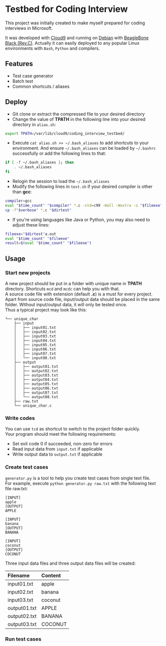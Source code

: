 Testbed for Coding Interview
=============================

This project was initially created to make myself prepared for coding interviews in Microsoft.

It was developed with [Cloud9](https://c9.io/) and running on [Debian](http://beagleboard.org/project/Debian/) with [BeagleBone Black (Rev.C)](http://elinux.org/Beagleboard:BeagleBoneBlack). Actually it can easily deployed to any popular Linux environments with `Bash`, `Python` and compilers.


## Features

* Test case generator
* Batch test
* Common shortcuts / aliases


## Deploy

* Git clone or extract the compressed file to your desired directory
* Change the value of **TPATH** in the following line into your desired directory in `alias.sh`:
```bash
export TPATH=/var/lib/cloud9/coding_interview_testbed/
```
* Execute `cat alias.sh >> ~/.bash_aliases` to add shortcuts to your environment. And ensure `~/.bash_aliases` can be loaded by `~/.bashrc` successfully or add the following lines to that:
```bash
if [ -f ~/.bash_aliases ]; then
    . ~/.bash_aliases
fi
```
* Relogin the session to load the `~/.bash_aliases`     
* Modify the following lines in `test.sh` if your desired compiler is other than **gcc**:
```bash
compiler=gcc
eval "$time_count" "$compiler" *.c -std=c99 -Wall -Wextra -o "$fileexe"
cp -f"$verbose" *.c "$dirtest"
```
* If you're using languages like Java or Python, you may also need to adjust these lines:
```bash
fileexe="$dirtest"a.out
eval "$time_count" "$fileexe"
result=$(eval "$time_count" "$fileexe")
```


## Usage

### Start new projects
A new project should be put in a folder with unique name in **TPATH** directory. Shortcuts `mcd` and `mcdc` can help you with that.    
A source code file with extension (default **.c**) is a must for every project. Apart from source code file, input/output data should be placed in the same folder. Without input/output data, it will only be tested once.     
Thus a typical project may look like this:     
```
└── unique_char
    ├── input
    │   ├── input01.txt
    │   ├── input02.txt
    │   ├── input03.txt
    │   ├── input04.txt
    │   ├── input05.txt
    │   ├── input06.txt
    │   ├── input07.txt
    │   └── input08.txt
    ├── output
    │   ├── output01.txt
    │   ├── output02.txt
    │   ├── output03.txt
    │   ├── output04.txt
    │   ├── output05.txt
    │   ├── output06.txt
    │   ├── output07.txt
    │   └── output08.txt
    ├── raw.txt
    └── unique_char.c
```

### Write codes
You can use `tcd` as shortcut to switch to the project folder quickly.     
Your program should meet the following requirements:    
* Set exit code 0 if succeeded, non-zero for errors
* Read input data from `input.txt` if applicable
* Write output data to `output.txt` if applicable

### Create test cases
`generator.py` is a tool to help you create test cases from single text file.       
For example, execute `python generator.py raw.txt` with the following text file raw.txt:        
```
[INPUT]
apple
[OUTPUT]
APPLE

[INPUT]
banana
[OUTPUT]
BANANA

[INPUT]
coconut
[OUTPUT]
COCONUT
```
Three input data files and three output data files will be created:       

| Filename       | Content          |
| :------------- | :--------------- | 
| input01.txt    | apple            |
| input02.txt    | banana           |
| input03.txt    | coconut          |
| output01.txt   | APPLE            |
| output02.txt   | BANANA           |
| output03.txt   | COCONUT          |


### Run test cases

